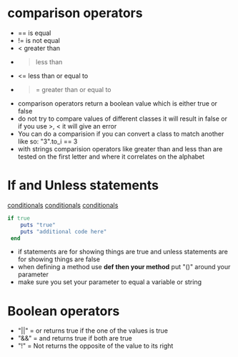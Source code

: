 # comparison operators
*  == is equal
* != is not equal
* < greater than
* > less than
* <= less than or equal to 
* >= greater than or equal to
* comparison operators return a boolean value which is either true or false
* do not try to compare values of different classes it will result in false or if you use >, <  it will give an error
* You can do a comparision if you can convert a class to match another like so: "3".to_i == 3
* with strings comparision operators like greater than and less than are tested on the first letter and where it correlates on the alphabet

# If and Unless statements

[conditionals](./ruby_files/temp1.rb)
[conditionals](./ruby_files/temp2.rb)
[conditionals](./ruby_files/temp3.rb)
```ruby
if true
    puts "true"
    puts "additional code here"
 end
```

* if statements are for showing things are true and unless statements are for showing things are false
* when defining a method use **def then your method**  put "()" around your parameter
* make sure you set your parameter to equal a variable or string


# Boolean operators
* "||" = or returns true if the one of the values is true
* "&&" = and returns true if both are true
* "!" = Not returns the opposite of the value to its right


